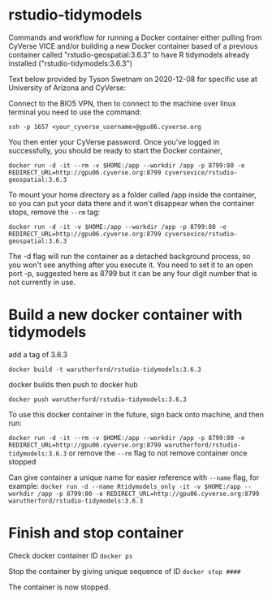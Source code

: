 # rstudio-tidymodels

Commands and workflow for running a Docker container either pulling from CyVerse VICE and/or building a new Docker container based of a previous container called "rstudio-geospatial:3.6.3" to have R tidymodels already installed ("rstudio-tidymodels:3.6.3")

Text below provided by Tyson Swetnam on 2020-12-08 for specific use at University of Arizona and CyVerse:

Connect to the BIO5 VPN, then to connect to the machine over linux terminal you need to use the command:

`ssh -p 1657 <your_cyverse_username>@gpu06.cyverse.org`

You then enter your CyVerse password. Once you've logged in successfully, you should be ready to start the Docker container,

`docker run -d -it --rm -v $HOME:/app --workdir /app -p 8799:80 -e REDIRECT_URL=http://gpu06.cyverse.org:8799 cyversevice/rstudio-geospatial:3.6.3`

To mount your home directory as a folder called /app inside the container, so you can put your data there and it won't disappear when the container stops, remove the `--rm` tag:

`docker run -d -it -v $HOME:/app --workdir /app -p 8799:80 -e REDIRECT_URL=http://gpu06.cyverse.org:8799 cyversevice/rstudio-geospatial:3.6.3`

The -d flag will run the container as a detached background process, so you won't see anything after you execute it. You need to set it to an open port -p, suggested here as 8799 but it can be any four digit number that is not currently in use.

# Build a new docker container with tidymodels

add a tag of 3.6.3

`docker build -t warutherford/rstudio-tidymodels:3.6.3`

docker builds then push to docker hub

`docker push warutherford/rstudio-tidymodels:3.6.3`

To use this docker container in the future, sign back onto machine, and then run:

`docker run -d -it --rm -v $HOME:/app --workdir /app -p 8799:80 -e REDIRECT_URL=http://gpu06.cyverse.org:8799 warutherford/rstudio-tidymodels:3.6.3` or remove the `--rm` flag to not remove container once stopped

Can give container a unique name for easier reference with `--name` flag, for example:
`docker run -d --name Rtidymodels_only -it -v $HOME:/app --workdir /app -p 8799:80 -e REDIRECT_URL=http://gpu06.cyverse.org:8799 warutherford/rstudio-tidymodels:3.6.3`

# Finish and stop container

Check docker container ID
`docker ps`

Stop the container by giving unique sequence of ID
`docker stop ####`

The container is now stopped.
